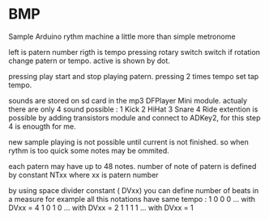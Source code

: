 # BMP
Sample Arduino rythm machine 
a little more than simple metronome

left is patern number
rigth is tempo
pressing rotary switch switch if rotation change patern or tempo.
active is shown by dot.

pressing play start and stop playing patern.
pressing 2 times tempo set tap tempo.

sounds are stored on sd card in the mp3 DFPlayer Mini module.
actualy there are only 4 sound possible :
1 Kick
2 HiHat
3 Snare
4 Ride
extention is possible by adding transistors module and connect to ADKey2,
for this step 4 is enougth for me.

new sample playing is not possible until current is not finished. so when rythm is too quick some notes may be ommited.

each patern may have up to 48 notes.
number of note of patern is defined by constant NTxx where xx is patern number

by using space divider constant ( DVxx) you can define number of beats in a measure for example all this notations have same tempo :
1 0 0 0 ... with DVxx = 4
1 0 1 0 ... with DVxx = 2
1 1 1 1 ... with DVxx = 1

